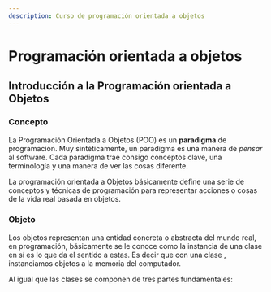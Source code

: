 ```yaml
---
description: Curso de programación orientada a objetos
---
```


# Programación orientada a objetos

## Introducción a la Programación orientada a Objetos

### Concepto

La Programación Orientada a Objetos \(POO\) es un **paradigma** de programación. Muy sintéticamente, un paradigma es una manera de _pensar_ al software. Cada paradigma trae consigo conceptos clave, una terminología y una manera de ver las cosas diferente.

La programación orientada a Objetos básicamente define una serie de conceptos y técnicas de programación para representar acciones o cosas de la vida real basada en objetos.

### Objeto

Los objetos representan una entidad concreta o abstracta del mundo real, en programación, básicamente se le conoce como la instancia de una clase en sí es lo que da el sentido a estas. Es decir que con una clase , instanciamos objetos a la memoria del computador.  

Al igual que las clases se componen de tres partes fundamentales:

